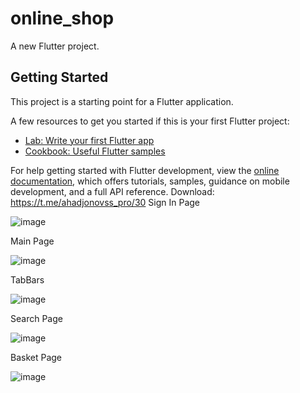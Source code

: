 # online_shop

A new Flutter project.

## Getting Started

This project is a starting point for a Flutter application.

A few resources to get you started if this is your first Flutter project:

- [Lab: Write your first Flutter app](https://docs.flutter.dev/get-started/codelab)
- [Cookbook: Useful Flutter samples](https://docs.flutter.dev/cookbook)

For help getting started with Flutter development, view the
[online documentation](https://docs.flutter.dev/), which offers tutorials,
samples, guidance on mobile development, and a full API reference.
Download: https://t.me/ahadjonovss_pro/30
Sign In Page

![image](https://user-images.githubusercontent.com/98304052/194262553-de1c2b9c-dac6-4122-a4bb-02690ace0a7c.png)

Main Page

![image](https://user-images.githubusercontent.com/98304052/194262587-b38ea4a5-ab75-47c4-a8f7-e1dcc01550cb.png)

TabBars

![image](https://user-images.githubusercontent.com/98304052/194262640-e5a83940-4aa9-4d4d-8010-c9a6fa80676e.png)

Search Page

![image](https://user-images.githubusercontent.com/98304052/194262706-8bcc7585-4981-440a-ace9-a4e6c1fe7952.png)

Basket Page

![image](https://user-images.githubusercontent.com/98304052/194262738-5ea289cc-c285-45cd-be80-52428b02440c.png)
